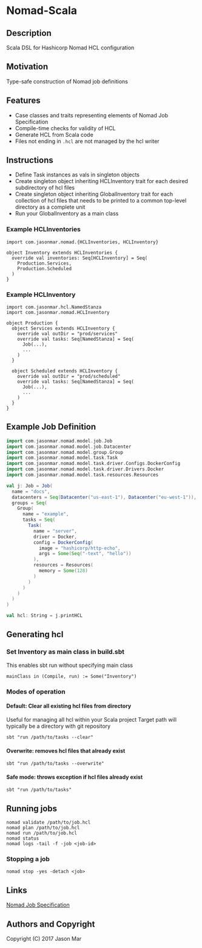 # Nomad-Scala

## Description

Scala DSL for Hashicorp Nomad HCL configuration


## Motivation

Type-safe construction of Nomad job definitions


## Features

* Case classes and traits representing elements of Nomad Job Specification
* Compile-time checks for validity of HCL
* Generate HCL from Scala code
* Files not ending in `.hcl` are not managed by the hcl writer


## Instructions

* Define Task instances as vals in singleton objects
* Create singleton object inheriting HCLInventory trait for each desired subdirectory of hcl files
* Create singleton object inheriting GlobalInventory trait for each collection of hcl files that needs to be printed to a common top-level directory as a complete unit
* Run your GlobalInventory as a main class


### Example HCLInventories

```
import com.jasonmar.nomad.{HCLInventories, HCLInventory}

object Inventory extends HCLInventories {
  override val inventories: Seq[HCLInventory] = Seq(
    Production.Services,
    Production.Scheduled
  )
}
```


### Example HCLInventory

```
import com.jasonmar.hcl.NamedStanza
import com.jasonmar.nomad.HCLInventory

object Production {
  object Services extends HCLInventory {
    override val outDir = "prod/services"
    override val tasks: Seq[NamedStanza] = Seq(
      Job(...),
      ...
    )
  }

  object Scheduled extends HCLInventory {
    override val outDir = "prod/scheduled"
    override val tasks: Seq[NamedStanza] = Seq(
      Job(...),
      ...
    )
  }
}
```


## Example Job Definition

```scala
import com.jasonmar.nomad.model.job.Job
import com.jasonmar.nomad.model.job.Datacenter
import com.jasonmar.nomad.model.group.Group
import com.jasonmar.nomad.model.task.Task
import com.jasonmar.nomad.model.task.driver.Configs.DockerConfig
import com.jasonmar.nomad.model.task.driver.Drivers.Docker
import com.jasonmar.nomad.model.task.resources.Resources

val j: Job = Job(
  name = "docs",
  datacenters = Seq(Datacenter("us-east-1"), Datacenter("eu-west-1")),
  groups = Seq(
    Group(
      name = "example",
      tasks = Seq(
        Task(
          name = "server",
          driver = Docker,
          config = DockerConfig(
            image = "hashicorp/http-echo",
            args = Some(Seq("-text", "hello"))
          ),
          resources = Resources(
            memory = Some(128)
          )
        )
      )
    )
  )
)

val hcl: String = j.printHCL
```



## Generating hcl

### Set Inventory as main class in build.sbt

This enables sbt run without specifying main class

```
mainClass in (Compile, run) := Some("Inventory")
```

### Modes of operation

#### Default: Clear all existing hcl files from directory  
Useful for managing all hcl within your Scala project
Target path will typically be a directory with git repository
```
sbt "run /path/to/tasks --clear"
```

#### Overwrite: removes hcl files that already exist
```
sbt "run /path/to/tasks --overwrite"
```  

#### Safe mode: throws exception if hcl files already exist
```
sbt "run /path/to/tasks"
```



## Running jobs

```
nomad validate /path/to/job.hcl
nomad plan /path/to/job.hcl
nomad run /path/to/job.hcl
nomad status
nomad logs -tail -f -job <job-id>
```

### Stopping a job

```
nomad stop -yes -detach <job>
```


## Links

[Nomad Job Specification](https://www.nomadproject.io/docs/job-specification/index.html)


## Authors and Copyright

Copyright (C) 2017 Jason Mar
